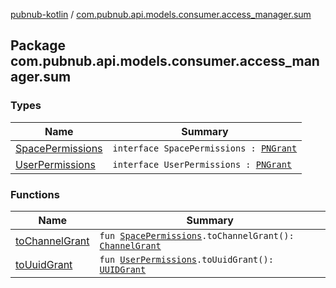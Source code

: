 [pubnub-kotlin](../index.md) / [com.pubnub.api.models.consumer.access_manager.sum](./index.md)

## Package com.pubnub.api.models.consumer.access_manager.sum

### Types

| Name | Summary |
|---|---|
| [SpacePermissions](-space-permissions/index.md) | `interface SpacePermissions : `[`PNGrant`](../com.pubnub.api.models.consumer.access_manager.v3/-p-n-grant/index.md) |
| [UserPermissions](-user-permissions/index.md) | `interface UserPermissions : `[`PNGrant`](../com.pubnub.api.models.consumer.access_manager.v3/-p-n-grant/index.md) |

### Functions

| Name | Summary |
|---|---|
| [toChannelGrant](to-channel-grant.md) | `fun `[`SpacePermissions`](-space-permissions/index.md)`.toChannelGrant(): `[`ChannelGrant`](../com.pubnub.api.models.consumer.access_manager.v3/-channel-grant/index.md) |
| [toUuidGrant](to-uuid-grant.md) | `fun `[`UserPermissions`](-user-permissions/index.md)`.toUuidGrant(): `[`UUIDGrant`](../com.pubnub.api.models.consumer.access_manager.v3/-u-u-i-d-grant/index.md) |
